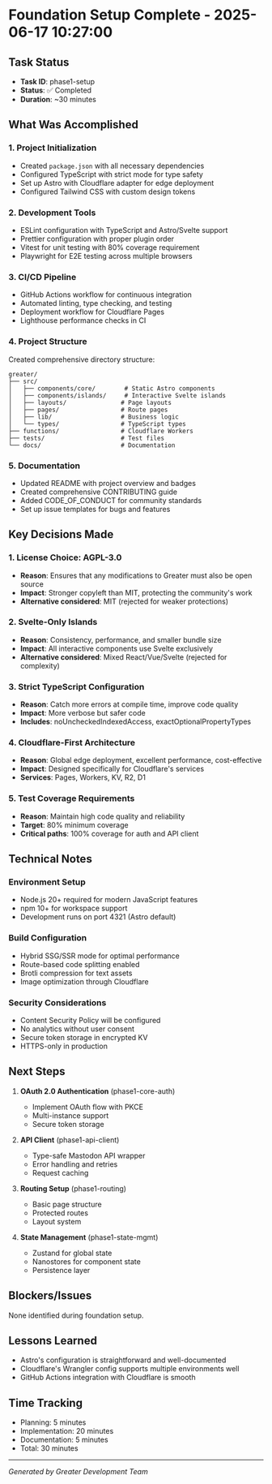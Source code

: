 # Foundation Setup Complete - 2025-06-17 10:27:00

## Task Status
- **Task ID**: phase1-setup
- **Status**: ✅ Completed
- **Duration**: ~30 minutes

## What Was Accomplished

### 1. Project Initialization
- Created `package.json` with all necessary dependencies
- Configured TypeScript with strict mode for type safety
- Set up Astro with Cloudflare adapter for edge deployment
- Configured Tailwind CSS with custom design tokens

### 2. Development Tools
- ESLint configuration with TypeScript and Astro/Svelte support
- Prettier configuration with proper plugin order
- Vitest for unit testing with 80% coverage requirement
- Playwright for E2E testing across multiple browsers

### 3. CI/CD Pipeline
- GitHub Actions workflow for continuous integration
- Automated linting, type checking, and testing
- Deployment workflow for Cloudflare Pages
- Lighthouse performance checks in CI

### 4. Project Structure
Created comprehensive directory structure:
```
greater/
├── src/
│   ├── components/core/        # Static Astro components
│   ├── components/islands/     # Interactive Svelte islands
│   ├── layouts/               # Page layouts
│   ├── pages/                 # Route pages
│   ├── lib/                   # Business logic
│   └── types/                 # TypeScript types
├── functions/                 # Cloudflare Workers
├── tests/                     # Test files
└── docs/                      # Documentation
```

### 5. Documentation
- Updated README with project overview and badges
- Created comprehensive CONTRIBUTING guide
- Added CODE_OF_CONDUCT for community standards
- Set up issue templates for bugs and features

## Key Decisions Made

### 1. License Choice: AGPL-3.0
- **Reason**: Ensures that any modifications to Greater must also be open source
- **Impact**: Stronger copyleft than MIT, protecting the community's work
- **Alternative considered**: MIT (rejected for weaker protections)

### 2. Svelte-Only Islands
- **Reason**: Consistency, performance, and smaller bundle size
- **Impact**: All interactive components use Svelte exclusively
- **Alternative considered**: Mixed React/Vue/Svelte (rejected for complexity)

### 3. Strict TypeScript Configuration
- **Reason**: Catch more errors at compile time, improve code quality
- **Impact**: More verbose but safer code
- **Includes**: noUncheckedIndexedAccess, exactOptionalPropertyTypes

### 4. Cloudflare-First Architecture
- **Reason**: Global edge deployment, excellent performance, cost-effective
- **Impact**: Designed specifically for Cloudflare's services
- **Services**: Pages, Workers, KV, R2, D1

### 5. Test Coverage Requirements
- **Reason**: Maintain high code quality and reliability
- **Target**: 80% minimum coverage
- **Critical paths**: 100% coverage for auth and API client

## Technical Notes

### Environment Setup
- Node.js 20+ required for modern JavaScript features
- npm 10+ for workspace support
- Development runs on port 4321 (Astro default)

### Build Configuration
- Hybrid SSG/SSR mode for optimal performance
- Route-based code splitting enabled
- Brotli compression for text assets
- Image optimization through Cloudflare

### Security Considerations
- Content Security Policy will be configured
- No analytics without user consent
- Secure token storage in encrypted KV
- HTTPS-only in production

## Next Steps

1. **OAuth 2.0 Authentication** (phase1-core-auth)
   - Implement OAuth flow with PKCE
   - Multi-instance support
   - Secure token storage

2. **API Client** (phase1-api-client)
   - Type-safe Mastodon API wrapper
   - Error handling and retries
   - Request caching

3. **Routing Setup** (phase1-routing)
   - Basic page structure
   - Protected routes
   - Layout system

4. **State Management** (phase1-state-mgmt)
   - Zustand for global state
   - Nanostores for component state
   - Persistence layer

## Blockers/Issues
None identified during foundation setup.

## Lessons Learned
- Astro's configuration is straightforward and well-documented
- Cloudflare's Wrangler config supports multiple environments well
- GitHub Actions integration with Cloudflare is smooth

## Time Tracking
- Planning: 5 minutes
- Implementation: 20 minutes
- Documentation: 5 minutes
- Total: 30 minutes

---
*Generated by Greater Development Team*